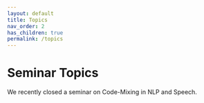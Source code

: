```yaml
---
layout: default
title: Topics
nav_order: 2
has_children: true
permalink: /topics
---
```


# Seminar Topics

We recently closed a seminar on Code-Mixing in NLP and Speech.
